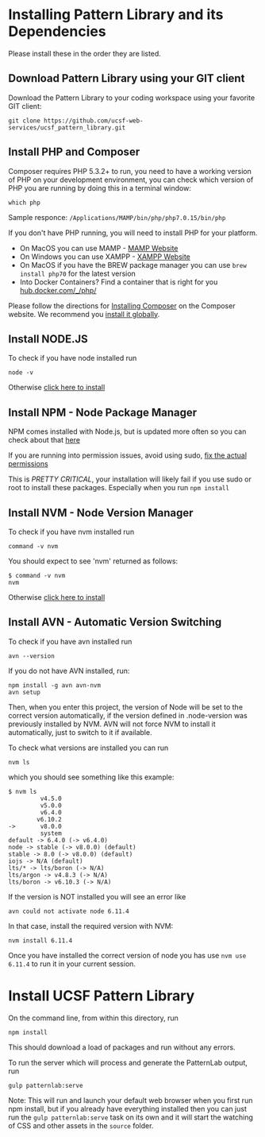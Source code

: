 # Installing Pattern Library and its Dependencies

Please install these in the order they are listed.

## Download Pattern Library using your GIT client

Download the Pattern Library to your coding workspace using your favorite GIT client:

    git clone https://github.com/ucsf-web-services/ucsf_pattern_library.git

## Install PHP and Composer
Composer requires PHP 5.3.2+ to run, you need to have a working version of PHP on your development environment, you can check which version of PHP you are running by doing this in a terminal window:
    
    which php

Sample responce: `/Applications/MAMP/bin/php/php7.0.15/bin/php`

If you don't have PHP running, you will need to install PHP for your platform.

* On MacOS you can use MAMP  - [MAMP Website](https://www.mamp.info/en/)
* On Windows you can use XAMPP - [XAMPP Website ](https://www.apachefriends.org)
* On MacOS if you have the BREW package manager you can use `brew install php70` for the latest version
* Into Docker Containers?   Find a container that is right for you  [hub.docker.com/_/php/](https://hub.docker.com/_/php/)

Please follow the directions for [Installing Composer](https://getcomposer.org/doc/00-intro.md#installation-linux-unix-osx) on the Composer website. 
We recommend you [install it globally](https://getcomposer.org/doc/00-intro.md#globally).

## Install NODE.JS
To check if you have node installed run

    node -v

Otherwise [click here to install](https://nodejs.org/en/download/)

## Install NPM - Node Package Manager
NPM comes installed with Node.js, but is updated more often so you can check
about that [here](https://docs.npmjs.com/getting-started/installing-node)

If you are running into permission issues, avoid using sudo, [fix the actual 
permissions](https://docs.npmjs.com/getting-started/fixing-npm-permissions)

This is *PRETTY CRITICAL*, your installation will likely fail if you use sudo or root to install these packages. Especially when you run `npm install`


## Install NVM - Node Version Manager
To check if you have nvm installed run

    command -v nvm

You should expect to see 'nvm' returned as follows:


    $ command -v nvm
    nvm

Otherwise [click here to install](https://github.com/creationix/nvm)

## Install AVN - Automatic Version Switching
To check if you have avn installed run

    avn --version

If you do not have AVN installed, run:

    npm install -g avn avn-nvm
    avn setup


Then, when you enter this project, the version of Node will be set to the correct
version automatically, if the version defined in .node-version was previously
installed by NVM. AVN will not force NVM to install it automatically, just to 
switch to it if available.

To check what versions are installed you can run

    nvm ls

which you should see something like this example:

```
$ nvm ls
         v4.5.0
         v5.0.0
         v6.4.0
        v6.10.2
->       v8.0.0
         system
default -> 6.4.0 (-> v6.4.0)
node -> stable (-> v8.0.0) (default)
stable -> 8.0 (-> v8.0.0) (default)
iojs -> N/A (default)
lts/* -> lts/boron (-> N/A)
lts/argon -> v4.8.3 (-> N/A)
lts/boron -> v6.10.3 (-> N/A)

```

If the version is NOT installed you will see an error like

```
avn could not activate node 6.11.4
```
In that case, install the required version with NVM:

    nvm install 6.11.4

Once you have installed the correct version of node you has use `nvm use 6.11.4` to run it in your current session.

# Install UCSF Pattern Library

On the command line, from within this directory, run 

    npm install

This should download a load of packages and run without any errors. 

To run the server which will process and generate the PatternLab output, run

    gulp patternlab:serve

Note: This will run and launch your default web browser when you first run npm install, but if you already have everything installed then you can just run the `gulp patternlab:serve` task on its own and it will start the watching of CSS and other assets in the `source` folder.
